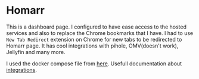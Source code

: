 # Homarr

This is a dashboard page.
I configured to have ease access to the hosted services and also to replace the Chrome bookmarks that I have.
I had to use `New Tab Redirect` extension on Chrome for new tabs to be redirected to Homarr page.
It has cool integrations with pihole,  OMV(doesn't work), Jellyfin and many more.

I used the docker compose file from [here](https://homarr.dev/docs/integrations/containers/).
Usefull documentation about [integrations](https://homarr.dev/docs/category/integrations).
